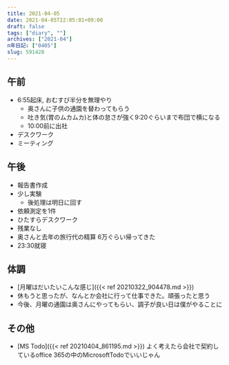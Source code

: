 ```yaml
---
title: 2021-04-05
date: 2021-04-05T22:05:01+09:00
draft: false
tags: ["diary", ""]
archives: ["2021-04"]
n年日記: ["0405"]
slug: 591428
---
```

## 午前
- 6:55起床, おむすび半分を無理やり
  - 奥さんに子供の通園を替わってもらう
  - 吐き気(胃のムカムカ)と体の怠さが強く9:20ぐらいまで布団で横になる
  - 10:00前に出社
- デスクワーク
- ミーティング
## 午後
- 報告書作成
- 少し実験
  - 後処理は明日に回す
- 依頼測定を1件
- ひたすらデスクワーク
- 残業なし
- 奥さんと去年の旅行代の精算 6万ぐらい帰ってきた
- 23:30就寝
## 体調
- [月曜はだいたいこんな感じ]({{< ref 20210322_904478.md >}})
- 休もうと思ったが、なんとか会社に行って仕事できた。頑張ったと思う
- 今後、月曜の通園は奥さんにやってもらい、調子が良い日は僕がやることに
## その他
- [MS Todo]({{< ref 20210404_861195.md >}})
よく考えたら会社で契約しているoffice 365の中のMicrosoftTodoでいいじゃん